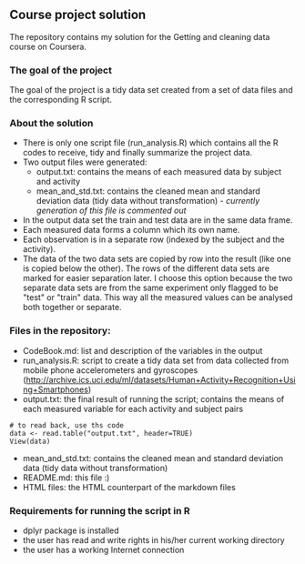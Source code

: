 ## Course project solution

The repository contains my solution for the Getting and cleaning data course on Coursera.

### The goal of the project
The goal of the project is a tidy data set created from a set of data files and the corresponding R script.

### About the solution
+ There is only one script file (run_analysis.R) which contains all the R codes to receive, tidy and finally summarize the project data.
+ Two output files were generated:  
  + output.txt: contains the means of each measured data by subject and activity  
  + mean_and_std.txt: contains the cleaned mean and standard deviation data (tidy data without transformation) - _currently generation of this file is commented out_ 
+ In the output data set the train and test data are in the same data frame. 
+ Each measured data forms a column which its own name.
+ Each observation is in a separate row (indexed by the subject and the activity). 
+ The data of the two data sets are copied by row into the result (like one is copied below the other). The rows of the different data sets are marked for easier separation later. I choose this option because the two separate data sets are from the same experiment only flagged to be "test" or "train" data. This way all the measured values can be analysed both together or separate.

### Files in the repository:
* CodeBook.md: list and description of the variables in the output
* run_analysis.R: script to create a tidy data set from data collected from mobile phone accelerometers and gyroscopes (http://archive.ics.uci.edu/ml/datasets/Human+Activity+Recognition+Using+Smartphones)
* output.txt: the final result of running the script; contains the means of each measured variable for each activity and subject pairs  
```{r}
# to read back, use ths code
data <- read.table("output.txt", header=TRUE)
View(data)
```
* mean_and_std.txt: contains the cleaned mean and standard deviation data (tidy data without transformation)
* README.md: this file :)
* HTML files: the HTML counterpart of the markdown files

### Requirements for running the script in R
* dplyr package is installed
* the user has read and write rights in his/her current working directory
* the user has a working Internet connection



